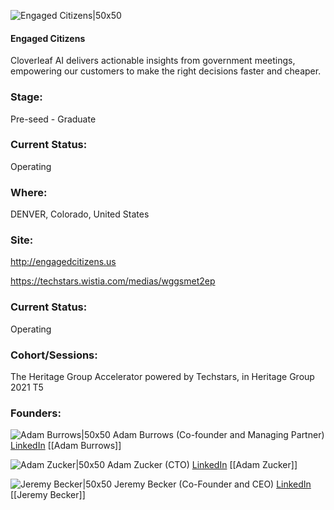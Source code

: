 

![Engaged Citizens|50x50](https://apimg.techstars.com/connect/images/image_files/61fd3c145c14440008c33be3/original/For_Adam2Asset_20_4x.png)

#### Engaged Citizens
Cloverleaf AI delivers actionable insights from government meetings, empowering our customers to make the right decisions faster and cheaper.

### Stage: 
Pre-seed - Graduate 

### Current Status: 
Operating

### Where:
DENVER, Colorado, United States

### Site:
http://engagedcitizens.us

https://techstars.wistia.com/medias/wggsmet2ep



### Current Status: 
Operating

### Cohort/Sessions: 
The Heritage Group Accelerator powered by Techstars, in Heritage Group 2021 T5

### Founders: 

![Adam Burrows|50x50](http://s3.amazonaws.com/ts-accel-connect-uploads/images/image_files/55cb867ea93e9f76c1000001/original/adamburrows.jpg) Adam Burrows (Co-founder and Managing Partner) [LinkedIn](https://linkedin.com/in/burrowsadam) [[Adam Burrows]]

![Adam Zucker|50x50](https://www.f6s.com/images/profile-placeholder-user.jpg) Adam Zucker (CTO) [LinkedIn](https://linkedin.com/in/adam-zucker-07a77165) [[Adam Zucker]]

![Jeremy Becker|50x50](https://apimg.techstars.com/connect/images/image_files/60f88875acfd1500072414b1/original/JeremyHS-4.jpg) Jeremy Becker (Co-Founder and CEO) [LinkedIn](https://linkedin.com/in/jdbecker-den) [[Jeremy Becker]]


